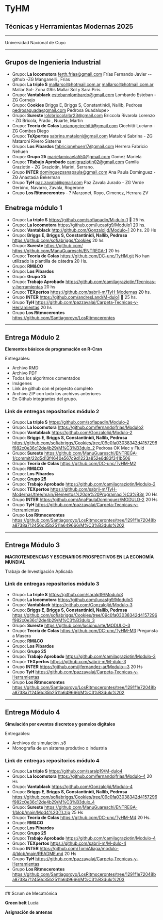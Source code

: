 # TyHM
<h2>Técnicas y Herramientas Modernas 2025 </h2><p>
<hr>
 Universidad Nacional de Cuyo

<hr>

 ## Grupos de Ingeniería Industrial

* Grupo: **La locomotora** <ferth.frias@gmail.com>	Frías	Fernando Javier  -- github -ZG Manganelli , Frias
* Grupo: **La triple S** <mallarsol@hotmail.com.ar> mallarsol@hotmail.com.ar	Mallar 	Sol- Zona GRis Mallar Sol y Sara Piris
* Grupo: **Vantablack** <estebannlombardo@gmail.com>	Lombardo	Esteban - ZG  Cornejo 
* Grupo: **Cookies** Briggs E, Briggs S, Constantinidi, Nallib, Pedrosa  <pedrosaguada@gmail.com>	Pedrosa	Guadalupe>
* Grupo: **Sureste** <lolobriccolalbr23@gmail.com>	Briccola Rivarola 	Lorenzo - ZG Bricola, Prado , Nuarte, Martin
* Grupo: **Teoría de Colas** <lucianogcicchitti@gmail.com>	Cicchitti	Luciano - ZG Combes Diego
* Grupo: **TeXpertos** <sabrina.mataloni@gmail.com>	Mataloni	Sabrina - ZG Mataroni Rivero Sisterna
* Grupo: **Los Pibardos** <fabricionehuen17@gmail.com>	Herrera	Fabricio Nehuen
* Grupo: **Grupo 25** <marielamicaela550@gmail.com> 	Gomez	Mariela
* Grupo: **TRabajo Aprobado** <camigraziotin02@gmail.com> Camila Graziotin - ZG Graziotin, Marini, Serrano. 
* Grupo **INTER** <dominguezsanapaula@gmail.com> Ana Paula Dominguez - ZG Anastasia Bekerman 
* Grupo **TyH** <paz.zavalaj@gmail.com> Paz Zavala Jurado - ZG Verde Gerbino, Navarro, Zavala, Rogerone
* Grupo **Los Ritmocerontes** - ? Marzonet, Royo, Gimenez, Herrara ZV

  

## Enetrega módulo 1
* Grupo: **La triple S** <https://github.com/sofiapadin/M-dulo-1> 🥇 25 hs.
* Grupo: **La locomotora** <https://github.com/lucasfg9/Modulo1> 20 hs.
* Grupo: **Vantablack** <http://github.com/Gonzaloljd/Modulo-1> 20 hs. 20 Hs
* Grupo: **Briggs E, Briggs S, Constantinidi, Nallib, Pedrosa**  <https://github.com/sofiabriggs/Cookies> 20 hs
* Grupo: **Sureste** <https://github.com/> <https://github.com/ManuGuareschi/ENTREGA-1> 20 hs
* Grupo: **Teoría de Colas** <https://github.com/DC-unc/TyHM.git> No han utilizado la plantilla de cátedra 20 Hs.
* Grupo: **RM&CO** 
* Grupo: **Los Pibardos**
* Grupo: **Grupo 25**
* Grupo: **Trabajo Aprobado** <https://github.com/camilagraziotin/Tecnicas-y-herramientas> 20 hs
* Grupo: **TEXpertos** <https://github.com/sabrii-m/TyH-Modernas> 20 hs.
* Grupo **INTER** <https://github.com/andresLand/M-dulo1> 🥇 25 hs.
* Grupo **TyH** <https://github.com/pazzavalaj/Carpeta-Tecnicas-y-Herramientas> 20 hs
* Grupo **Los Ritmocerontes** <https://github.com/Santiagoroyo/LosRitmocerontes> 
<hr>

## Entrega Módulo 2
**Elementos básicos de programación en R-Cran**

Entregables:
* Archivo RMD
* Archivo PDF
* Todos los algoritmos comentados
* Imágenes
* Link de github con el proyecto completo
* Archivo ZIP con todo los archivos anteriores
* En Github integrantes del grupo.

### Link de entregas repositorios módulo 2

* Grupo: **La triple S** <https://github.com/sofiapadin/Modulo-2>
* Grupo: **La locomotora** <https://github.com/fernandojfrias/Modulo2>
* Grupo: **Vantablack** <https://github.com/Gonzaloljd/Modulo-2>
* Grupo: **Briggs E, Briggs S, Constantinidi, Nallib, Pedrosa** <https://github.com/sofiabriggs/Cookies/tree/09c0fa03038342d4157296f982c0e36c12de4b29/M%C3%B3dulo_2> Pedrosa OK Mec y Fluid
* Grupo: **Sureste** <https://github.com/ManuGuareschi/ENTREGA-1/commit/22d5d13f4640e567c9d1223a852e6d83f341b506>
* Grupo: **Teoría de Colas** <https://github.com/DC-unc/TyHM-M2>
* Grupo: **RM&CO** 
* Grupo: **Los Pibardos**
* Grupo: **Grupo 25**
* Grupo: **Trabajo Aprobado** <https://github.com/camilagraziotin/Modulo-2>
* Grupo: **TEXpertos** <https://github.com/sabrii-m/TyH-Modernas/tree/main/Elementos%20de%20Programaci%C3%B3n> 20 Hs
* Grupo **INTER** <https://github.com/AnaPaulaDominguez/MODULO-2> 20 Hs
* Grupo **TyH** <https://github.com/pazzavalaj/Carpeta-Tecnicas-y-Herramientas>
* Grupo **Los Ritmocerontes** <https://github.com/Santiagoroyo/LosRitmocerontes/tree/1291f1e72048ba8738a712456c35b2511a649666/M%C3%B3dulo%202>

<hr>

## Entrega Módulo 3
**MACROTENDENCIAS Y ESCENARIOS PROSPECTIVOS EN LA ECONOMÍA MUNDIAL**

Trabajo de Investigación Aplicada

### Link de entregas repositorios módulo 3

* Grupo: **La triple S** <https://github.com/saralp19/Modulo3>
* Grupo: **La locomotora** <https://github.com/lucasfg9/Modulo3>
* Grupo: **Vantablack** <https://github.com/Gonzaloljd/Modulo-3>
* Grupo: **Briggs E, Briggs S, Constantinidi, Nallib, Pedrosa** <https://github.com/sofiabriggs/Cookies/tree/09c0fa03038342d4157296f982c0e36c12de4b29/M%C3%B3dulo_3>
* Grupo: **Sureste** <https://github.com/lucionuarte/MODULO-3>
* Grupo: **Teoría de Colas** <https://github.com/DC-unc/TyHM-M3> Pregunsta a Masera
* Grupo: **RM&CO** 
* Grupo: **Los Pibardos**
* Grupo: **Grupo 25**
* Grupo: **Trabajo Aprobado** <https://github.com/camilagraziotin/Modulo-3>
* Grupo: **TEXpertos** <https://github.com/sabrii-m/M-dulo-3>
* Grupo **INTER** <https://github.com/jifernandez-ar/Modulo--3> 20 Hs
* Grupo **TyH** <https://github.com/pazzavalaj/Carpeta-Tecnicas-y-Herramientas>
* Grupo **Los Ritmocerontes** <https://github.com/Santiagoroyo/LosRitmocerontes/tree/1291f1e72048ba8738a712456c35b2511a649666/M%C3%B3dulo%202>

<hr>

## Entrega Módulo 4
**Simulación por eventos discretos y gemelos digitales**

Entregables:
* Archivos de simulación .s8
* Monografía de un sistema produtivo o industria

### Link de entregas repositorios módulo 4

* Grupo: **La triple S** <https://github.com/saralp19/M-dulo4>
* Grupo: **La locomotora** <https://github.com/fernandojfrias/Modulo-4> 20 Hs
* Grupo: **Vantablack** <https://github.com/Gonzaloljd/Modulo-4>
* Grupo: **Briggs E, Briggs S, Constantinidi, Nallib, Pedrosa** <https://github.com/sofiabriggs/Cookies/tree/09c0fa03038342d4157296f982c0e36c12de4b29/M%C3%B3dulo_4>
* Grupo: **Sureste** <https://github.com/ManuGuareschi/ENTREGA-1/blob/main/Mod4%20(1).zip>  25 Hs
* Grupo: **Teoría de Colas** <https://github.com/DC-unc/TyHM-M4> 20 Hs.
* Grupo: **RM&CO** 
* Grupo: **Los Pibardos**
* Grupo: **Grupo 25**
* Grupo: **Trabajo Aprobado** <https://github.com/camilagraziotin/Modulo-4>
* Grupo: **TEXpertos** <https://github.com/sabrii-m/M-dulo-4>
* Grupo **INTER** <https://github.com/TomiAliaga/modulo-4/blob/main/README.md> 20 Hs 
* Grupo **TyH** <https://github.com/pazzavalaj/Carpeta-Tecnicas-y-Herramientas>
* Grupo **Los Ritmocerontes** <https://github.com/Santiagoroyo/LosRitmocerontes/tree/1291f1e72048ba8738a712456c35b2511a649666/M%C3%B3dulo%203>




<hr>
## Scrum de Mecatrónica

**Green belt**  Lucía

**Asignación de antenas**
